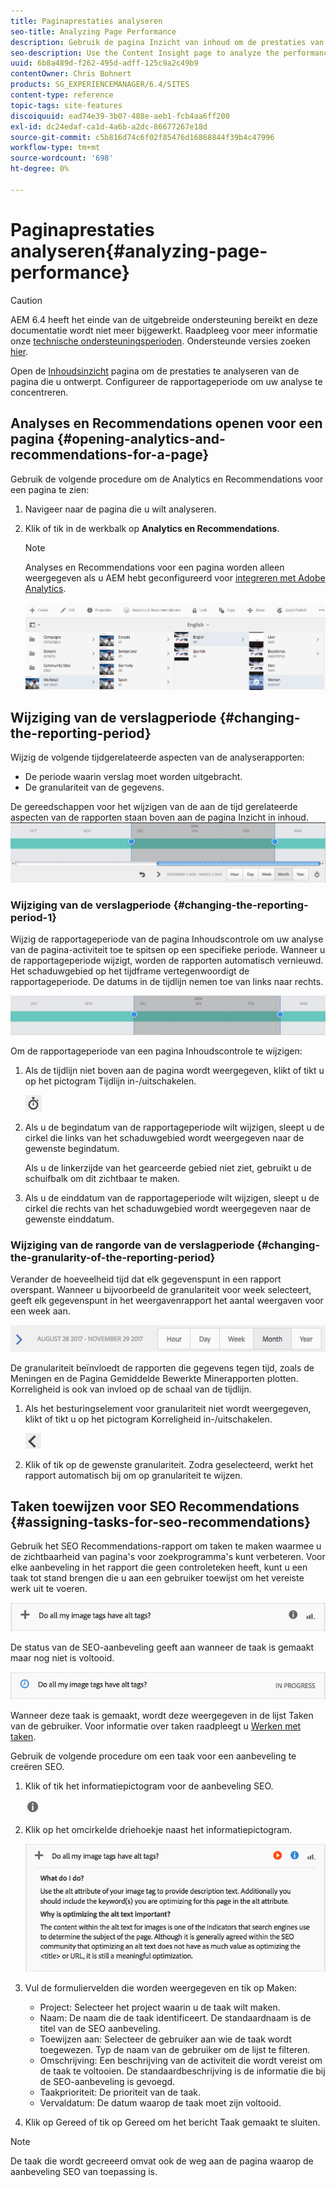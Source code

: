 ```yaml
---
title: Paginaprestaties analyseren
seo-title: Analyzing Page Performance
description: Gebruik de pagina Inzicht van inhoud om de prestaties van de pagina te analyseren die u ontwerpt
seo-description: Use the Content Insight page to analyze the performance of the page that you are authoring
uuid: 6b8a489d-f262-495d-adff-125c9a2c49b9
contentOwner: Chris Bohnert
products: SG_EXPERIENCEMANAGER/6.4/SITES
content-type: reference
topic-tags: site-features
discoiquuid: ead74e39-3b07-488e-aeb1-fcb4aa6ff200
exl-id: dc24edaf-ca1d-4a6b-a2dc-86677267e18d
source-git-commit: c5b816d74c6f02f85476d16868844f39b4c47996
workflow-type: tm+mt
source-wordcount: '698'
ht-degree: 0%

---
```


# Paginaprestaties analyseren{#analyzing-page-performance}

>[!CAUTION]
>
>AEM 6.4 heeft het einde van de uitgebreide ondersteuning bereikt en deze documentatie wordt niet meer bijgewerkt. Raadpleeg voor meer informatie onze [technische ondersteuningsperioden](https://helpx.adobe.com/support/programs/eol-matrix.html). Ondersteunde versies zoeken [hier](https://experienceleague.adobe.com/docs/).

Open de [Inhoudsinzicht](/help/sites-authoring/content-insights.md) pagina om de prestaties te analyseren van de pagina die u ontwerpt. Configureer de rapportageperiode om uw analyse te concentreren.

## Analyses en Recommendations openen voor een pagina {#opening-analytics-and-recommendations-for-a-page}

Gebruik de volgende procedure om de Analytics en Recommendations voor een pagina te zien:

1. Navigeer naar de pagina die u wilt analyseren.
1. Klik of tik in de werkbalk op **Analytics en Recommendations**.

   >[!NOTE]
   >
   >Analyses en Recommendations voor een pagina worden alleen weergegeven als u AEM hebt geconfigureerd voor [integreren met Adobe Analytics](/help/sites-administering/adobeanalytics-connect.md).

   ![screen_shot_2017-11-29at135651](assets/screen_shot_2017-11-29at135651.png)

## Wijziging van de verslagperiode {#changing-the-reporting-period}

Wijzig de volgende tijdgerelateerde aspecten van de analyserapporten:

* De periode waarin verslag moet worden uitgebracht.
* De granulariteit van de gegevens.

De gereedschappen voor het wijzigen van de aan de tijd gerelateerde aspecten van de rapporten staan boven aan de pagina Inzicht in inhoud. ![chlimage_1-249](assets/chlimage_1-249.png)

### Wijziging van de verslagperiode {#changing-the-reporting-period-1}

Wijzig de rapportageperiode van de pagina Inhoudscontrole om uw analyse van de pagina-activiteit toe te spitsen op een specifieke periode. Wanneer u de rapportageperiode wijzigt, worden de rapporten automatisch vernieuwd. Het schaduwgebied op het tijdframe vertegenwoordigt de rapportageperiode. De datums in de tijdlijn nemen toe van links naar rechts.

![chlimage_1-250](assets/chlimage_1-250.png)

Om de rapportageperiode van een pagina Inhoudscontrole te wijzigen:

1. Als de tijdlijn niet boven aan de pagina wordt weergegeven, klikt of tikt u op het pictogram Tijdlijn in-/uitschakelen.

   ![](do-not-localize/chlimage_1-22.png)

1. Als u de begindatum van de rapportageperiode wilt wijzigen, sleept u de cirkel die links van het schaduwgebied wordt weergegeven naar de gewenste begindatum.

   Als u de linkerzijde van het gearceerde gebied niet ziet, gebruikt u de schuifbalk om dit zichtbaar te maken.

1. Als u de einddatum van de rapportageperiode wilt wijzigen, sleept u de cirkel die rechts van het schaduwgebied wordt weergegeven naar de gewenste einddatum.

### Wijziging van de rangorde van de verslagperiode {#changing-the-granularity-of-the-reporting-period}

Verander de hoeveelheid tijd dat elk gegevenspunt in een rapport overspant. Wanneer u bijvoorbeeld de granulariteit voor week selecteert, geeft elk gegevenspunt in het weergavenrapport het aantal weergaven voor een week aan.

![screen_shot_2017-11-29at141001](assets/screen_shot_2017-11-29at141001.png)

De granulariteit beïnvloedt de rapporten die gegevens tegen tijd, zoals de Meningen en de Pagina Gemiddelde Bewerkte Minerapporten plotten. Korreligheid is ook van invloed op de schaal van de tijdlijn.

1. Als het besturingselement voor granulariteit niet wordt weergegeven, klikt of tikt u op het pictogram Korreligheid in-/uitschakelen.

   ![chlimage_1-251](assets/chlimage_1-251.png)

1. Klik of tik op de gewenste granulariteit. Zodra geselecteerd, werkt het rapport automatisch bij om op granulariteit te wijzen.

## Taken toewijzen voor SEO Recommendations {#assigning-tasks-for-seo-recommendations}

Gebruik het SEO Recommendations-rapport om taken te maken waarmee u de zichtbaarheid van pagina&#39;s voor zoekprogramma&#39;s kunt verbeteren. Voor elke aanbeveling in het rapport die geen controleteken heeft, kunt u een taak tot stand brengen die u aan een gebruiker toewijst om het vereiste werk uit te voeren.

![chlimage_1-252](assets/chlimage_1-252.png)

De status van de SEO-aanbeveling geeft aan wanneer de taak is gemaakt maar nog niet is voltooid.

![chlimage_1-253](assets/chlimage_1-253.png)

Wanneer deze taak is gemaakt, wordt deze weergegeven in de lijst Taken van de gebruiker. Voor informatie over taken raadpleegt u [Werken met taken](/help/sites-authoring/task-content.md).

Gebruik de volgende procedure om een taak voor een aanbeveling te creëren SEO.

1. Klik of tik het informatiepictogram voor de aanbeveling SEO.

   ![](do-not-localize/chlimage_1-23.png)

1. Klik op het omcirkelde driehoekje naast het informatiepictogram.

   ![chlimage_1-254](assets/chlimage_1-254.png)

1. Vul de formuliervelden die worden weergegeven en tik op Maken:

   * Project: Selecteer het project waarin u de taak wilt maken.
   * Naam: De naam die de taak identificeert. De standaardnaam is de titel van de SEO aanbeveling.
   * Toewijzen aan: Selecteer de gebruiker aan wie de taak wordt toegewezen. Typ de naam van de gebruiker om de lijst te filteren.
   * Omschrijving: Een beschrijving van de activiteit die wordt vereist om de taak te voltooien. De standaardbeschrijving is de informatie die bij de SEO-aanbeveling is gevoegd.
   * Taakprioriteit: De prioriteit van de taak.
   * Vervaldatum: De datum waarop de taak moet zijn voltooid.

1. Klik op Gereed of tik op Gereed om het bericht Taak gemaakt te sluiten.

>[!NOTE]
>
>De taak die wordt gecreeerd omvat ook de weg aan de pagina waarop de aanbeveling SEO van toepassing is.

